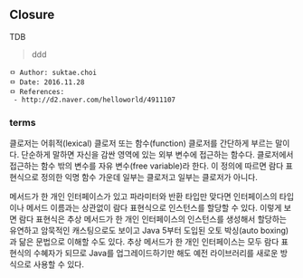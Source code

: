 ## Closure
TDB

> ddd

```
ㅁ Author: suktae.choi
ㅁ Date: 2016.11.28
ㅁ References:
 - http://d2.naver.com/helloworld/4911107
```

### terms
클로저는 어휘적(lexical) 클로저 또는 함수(function) 클로저를 간단하게 부르는 말이다.
단순하게 말하면 자신을 감싼 영역에 있는 외부 변수에 접근하는 함수다. 클로저에서 접근하는 함수 밖의 변수를 자유 변수(free variable)라 한다.
이 정의에 따르면 람다 표현식으로 정의한 익명 함수 가운데 일부는 클로저고 일부는 클로저가 아니다.

메서드가 한 개인 인터페이스가 있고 파라미터와 반환 타입만 맞다면 인터페이스의 타입이나 메서드 이름과는 상관없이 람다 표현식으로 인스턴스를 할당할 수 있다.
이렇게 보면 람다 표현식은 추상 메서드가 한 개인 인터페이스의 인스턴스를 생성해서 할당하는 유연하고 암묵적인 캐스팅으로도 보이고
Java 5부터 도입된 오토 박싱(auto boxing)과 닮은 문법으로 이해할 수도 있다.
추상 메서드가 한 개인 인터페이스는 모두 람다 표현식의 수혜자가 되므로 Java를 업그레이드하기만 해도 예전 라이브러리를 새로운 방식으로 사용할 수 있다.
